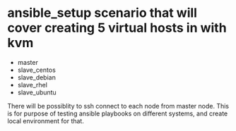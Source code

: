 # ansible_setup scenario that will cover creating 5 virtual hosts in with kvm

* master
* slave_centos 
* slave_debian
* slave_rhel
* slave_ubuntu

There will be possiblity to ssh connect to each node from master node.
This is for purpose of testing ansible playbooks on different systems, and create local environment for that. 